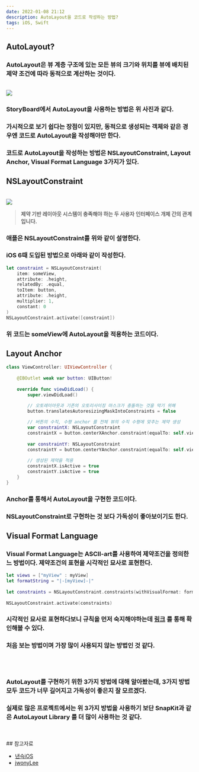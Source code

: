 ```yaml
---
date: 2022-01-08 21:12
description: AutoLayout을 코드로 작성하는 방법?
tags: iOS, Swift
---
```


## AutoLayout?

### <b class="bold">AutoLayout</b>은 뷰 계층 구조에 있는 모든 뷰의 크기와 위치를 뷰에 배치된 제약 조건에 따라 동적으로 계산하는 것이다.

<br/>
<img src="/images/storyboardautolayoutImage.png"/>
<br/>

### <b class="heavy">StoryBoard</b>에서 <b class="heavy">AutoLayout</b>을 사용하는 방법은 위 사진과 같다.
### 가시적으로 보기 쉽다는 장점이 있지만, 동적으로 생성되는 객체와 같은 경우엔 코드로 <b class="heavy">AutoLayout</b>을 작성해야만 한다.
### 코드로 <b class="heavy">AutoLayout</b>을 작성하는 방법은 <b class="bold">NSLayoutConstraint</b>, <b class="bold">Layout Anchor</b>, <b class="bold">Visual Format Language</b> 3가지가 있다.

## NSLayoutConstraint

<br/>
<img src="/images/nslayoutImage.png"/>
<br/>

<blockquote><b class="inyong">제약 기반 레이아웃 시스템이 충족해야 하는 두 사용자 인터페이스 개체 간의 관계입니다.</b></blockquote>

### 애플은 <b class="heavy">NSLayoutConstraint</b>를 위와 같이 설명한다.
### <b class="heavy">iOS 6</b>때 도입된 방법으로 아래와 같이 작성한다.

```swift
let constraint = NSLayoutConstraint(
    item: someView,
    attribute: .height,
    relatedBy: .equal,
    toItem: button,
    attribute: .height,
    multiplier: 1,
    constant: 0
)
NSLayoutConstraint.activate([constraint])
```
### 위 코드는 <b class="heavy">someView</b>에 <b class="heavy">AutoLayout</b>을 적용하는 코드이다. 

## Layout Anchor
```swift
class ViewController: UIViewController {
    
    @IBOutlet weak var button: UIButton!
    
    override func viewDidLoad() {
        super.viewDidLoad()
        
        // 오토레이아웃과 기존의 오토리사이징 마스크가 충돌하는 것을 막기 위해
        button.translatesAutoresizingMaskIntoConstraints = false

        // 버튼의 수직, 수평 anchor 를 전체 뷰의 수직 수평에 맞추는 제약 생성
        var constraintX: NSLayoutConstraint
        constraintX = button.centerXAnchor.constraint(equalTo: self.view.centerXAnchor)
        
        var constraintY: NSLayoutConstraint
        constraintY = button.centerYAnchor.constraint(equalTo: self.view.centerYAnchor)
        
        // 생성된 제약을 적용
        constraintX.isActive = true
        constraintY.isActive = true
    }
}
```

### <b class="heavy">Anchor</b>를 통해서 <b class="heavy">AutoLayout</b>을 구현한 코드이다.
### <b class="heavy">NSLayoutConstraint</b>로 구현하는 것 보다 가독성이 좋아보이기도 한다.

## Visual Format Language
### <b class="heavy">Visual Format Language</b>는 <b class="heavy">ASCII-art</b>를 사용하여 제약조건을 정의한느 방법이다. 제약조건의 표현을 시각적인 묘사로 표현한다.

```swift
let views = ["myView" : myView]
let formatString = "|-[myView]-|"
 
let constraints = NSLayoutConstraint.constraints(withVisualFormat: formatString, options: .alignAllTop, metrics: nil, views: views)
 
NSLayoutConstraint.activate(constraints)
```

### 시각적인 묘사로 표현하다보니 규칙을 먼저 숙지해야하는데 <a href="https://developer.apple.com/library/archive/documentation/UserExperience/Conceptual/AutolayoutPG/VisualFormatLanguage.html">링크</a> 를 통해 확인해볼 수 있다.
### 처음 보는 방법이며 가장 많이 사용되지 않는 방법인 것 같다.

<br/>
<br/>

### <b class="heavy">AutoLayout</b>를 구현하기 위한 3가지 방법에 대해 알아봤는데, 3가지 방법 모두 코드가 너무 길어지고 가독성이 좋은지 잘 모르겠다.
### 실제로 많은 프로젝트에서는 위 3가지 방법을 사용하기 보단 <b class="bold">SnapKit</b>과 같은 <b class="heavy">AutoLayout Library</b> 를 더 많이 사용하는 것 같다.

<br/>
<br/>
## 참고자료
<ul>
<li>
    <a href="https://hyunsikwon.github.io/ios/iOS-AutoLayout-01/">낸슥iOS</a>
</li>
<li>
    <a href="https://github.com/jwonyLee/TIL/blob/master/iOS/Interview/Autolayout-code.md">jwonyLee</a>
</li>
</ul>

